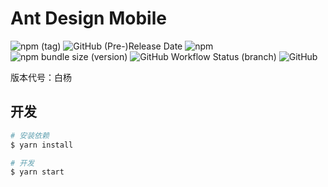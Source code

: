 # Ant Design Mobile

![npm (tag)](https://img.shields.io/npm/v/antd-mobile/alpha)
![GitHub (Pre-)Release Date](https://img.shields.io/github/release-date-pre/ant-design/ant-design-mobile)
![npm](https://img.shields.io/npm/dw/antd-mobile)
![npm bundle size (version)](https://img.shields.io/bundlephobia/min/antd-mobile/alpha)
![GitHub Workflow Status (branch)](https://img.shields.io/github/workflow/status/ant-design/ant-design-mobile/Check/v5)
![GitHub](https://img.shields.io/github/license/ant-design/ant-design-mobile)

版本代号：白杨

## 开发

```bash
# 安装依赖
$ yarn install

# 开发
$ yarn start
```
